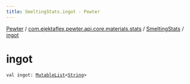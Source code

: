 ```yaml
---
title: SmeltingStats.ingot - Pewter
---
```


[Pewter](../../index.html) / [com.ejektaflex.pewter.api.core.materials.stats](../index.html) / [SmeltingStats](index.html) / [ingot](./ingot.html)

# ingot

`val ingot: `[`MutableList`](https://kotlinlang.org/api/latest/jvm/stdlib/kotlin.collections/-mutable-list/index.html)`<`[`String`](https://kotlinlang.org/api/latest/jvm/stdlib/kotlin/-string/index.html)`>`
